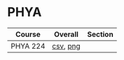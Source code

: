 # PHYA

| Course | Overall | Section |
| ------ | ------- | ------- |
| PHYA 224 | [csv](https://github.com/UCSD-Historical-Enrollment-Data//Users/ryanbatubara/Desktop/2024Spring/blob/main/overall/PHYA%20224.csv), [png](https://raw.githubusercontent.com/UCSD-Historical-Enrollment-Data//Users/ryanbatubara/Desktop/2024Spring/main/plot_overall/PHYA%20224.png) |  |
